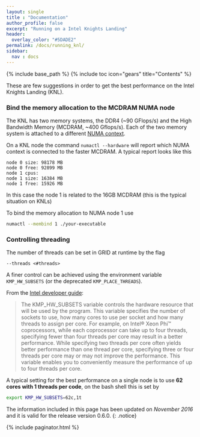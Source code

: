 ```yaml
---
layout: single
title : "Documentation"
author_profile: false
excerpt: "Running on a Intel Knights Landing"
header:
  overlay_color: "#5DADE2"
permalink: /docs/running_knl/
sidebar:
  nav : docs
---
```

{% include base_path %}
{% include toc icon="gears" title="Contents" %}

These are few suggestions in order to get the best performance on the Intel Knights Landing (KNL). 

### Bind the memory allocation to the MCDRAM NUMA node

The KNL  has two memory systems, the DDR4 (~90 GFlops/s) and the High Bandwidth Memory (MCDRAM, ~400 Gflops/s).
Each of the two memory system is attached to a different [NUMA context](https://software.intel.com/en-us/articles/optimizing-applications-for-numa).

On a KNL node the command `numactl --hardware` will report which NUMA context is connected to the faster MCDRAM. 
A typical report looks like this 

``` text
node 0 size: 98178 MB
node 0 free: 92899 MB
node 1 cpus:
node 1 size: 16384 MB
node 1 free: 15926 MB
```

In this case the node 1 is related to the 16GB MCDRAM (this is the typical situation on KNLs)

To bind the memory allocation to NUMA node 1 use

``` bash
numactl --membind 1 ./your-executable
```

### Controlling threading

The number of threads can be set in GRID at runtime by the flag

``` text
--threads <#threads>
```

A finer control can be achieved using the environment variable `KMP_HW_SUBSETS` (or the deprecated `KMP_PLACE_THREADS`).

From the [Intel developer guide](https://software.intel.com/en-us/node/684313):

>The KMP_HW_SUBSETS variable controls the hardware resource that will be used by the program. This variable specifies the number of sockets to use, how many cores to use per socket and how many threads to assign per core. For example, on Intel® Xeon Phi™ coprocessors, while each coprocessor can take up to four threads, specifying fewer than four threads per core may result in a better performance. While specifying two threads per core often yields better performance than one thread per core, specifying three or four threads per core may or may not improve the performance. This variable enables you to conveniently measure the performance of up to four threads per core.

A typical setting for the best performance on a single node is to use **62 cores with 1 threads per code**, on the bash shell this is set by

``` bash
export KMP_HW_SUBSETS=62c,1t
```

The information included in this page has been updated on *November 2016* and it is valid for the release version 0.6.0.
{: .notice}


{% include paginator.html %}